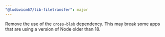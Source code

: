 ```yaml
---
"@ludovicm67/lib-filetransfer": major
---
```


Remove the use of the `cross-blob` dependency.
This may break some apps that are using a version of Node older than 18.
